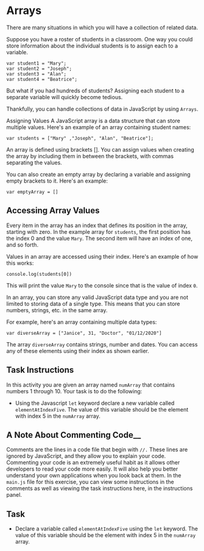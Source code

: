 # Arrays
There are many situations in which you will have a collection of related data.

Suppose you have a roster of students in a classroom. One way you could store information about the individual students is to assign each to a variable.
```
var student1 = "Mary";
var student2 = "Joseph";
var student3 = "Alan";
var student4 = "Beatrice";
```
But what if you had hundreds of students? Assigning each student to a separate variable will quickly become tedious.

Thankfully, you can handle collections of data in JavaScript by using `Arrays`.

Assigning Values
A JavaScript array is a data structure that can store multiple values. Here's an example of an array containing student names:
```
var students = ["Mary" ,"Joseph", "Alan", "Beatrice"];
```
An array is defined using brackets []. You can assign values when creating the array by including them in between the brackets, with commas separating the values.

You can also create an empty array by declaring a variable and assigning empty brackets to it. Here's an example:
```
var emptyArray = []
```
## Accessing Array Values
Every item in the array has an index that defines its position in the array, starting with zero. In the example array for `students`, the first position has the index 0 and the value `Mary`. The second item will have an index of one, and so forth.

Values in an array are accessed using their index. Here's an example of how this works:
```
console.log(students[0])
```
This will print the value `Mary` to the console since that is the value of index `0`.

In an array, you can store any valid JavaScript data type and you are not limited to storing data of a single type. This means that you can store numbers, strings, etc. in the same array.

For example, here's an array containing multiple data types:
```
var diverseArray = ["Janice", 31, "Doctor", "01/12/2020"]
```
The array `diverseArray` contains strings, number and dates. You can access any of these elements using their index as shown earlier.

## Task Instructions
In this activity you are given an array named `numArray` that contains numbers 1 through 10. Your task is to do the following:

- Using the Javascript `let` keyword declare a new variable called `elementAtIndexFive`. The value of this variable should be the element with index 5 in the `numArray` array.
## A Note About Commenting Code__
Comments are the lines in a code file that begin with `//.` These lines are ignored by JavaScript, and they allow you to explain your code. Commenting your code is an extremely useful habit as it allows other developers to read your code more easily. It will also help you better understand your own applications when you look back at them. In the `main.js` file for this exercise, you can view some instructions in the comments as well as viewing the task instructions here, in the instructions panel.

## Task

- Declare a variable called `elementAtIndexFive` using the `let` keyword. The value of this variable should be the element with index 5 in the `numArray` array.